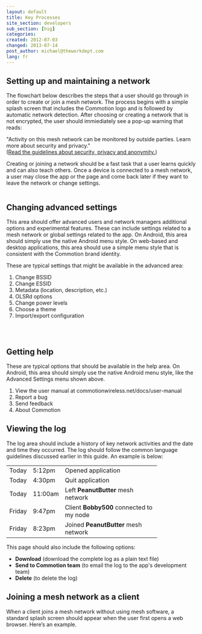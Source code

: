 ```yaml
---
layout: default
title: Key Processes
site_section: developers
sub_section: [hig]
categories: 
created: 2012-07-03
changed: 2013-07-14
post_author: michael@theworkdept.com
lang: fr
---
```

  <h2>Setting up and maintaining a network</h2>

<p>The flowchart below describes the steps that a user should go through in order to create or join a mesh network. The process begins with a simple splash screen that includes the Commotion logo and is followed by automatic network detection. After choosing or creating a network that is not encrypted, the user should immiediately see a pop-up warning that reads:</p>

<p>"Activity on this mesh network can be monitored by outside parties. Learn more about security and privacy."<br />
(<a href="/developer/hig/key-concepts#security">Read the guidelines about security, privacy and anonymity.</a>)</p>

<p>Creating or joining a network should be a fast task that a user learns quickly and can also teach others. Once a device is connected to a mesh network, a user may close the app or the page and come back later if they want to leave the network or change settings.</p>

<p><img alt="" src="/files/key_process_FLOWCHART.png" /></p>

<h2>Changing advanced settings</h2>

<p>This area should offer advanced users and network managers additional options and experimental features. These can include settings related to a mesh network or global settings related to the app. On Android, this area should simply use the native Android menu style. On web-based and desktop applications, this area should use a simple menu style that is consistent with the Commotion brand identity.</p>

<p>These are typical settings that might be available in the advanced area:</p>

<ol>
	<li>Change BSSID</li>
	<li>Change ESSID</li>
	<li>Metadata (location, description, etc.)</li>
	<li>OLSRd options</li>
	<li>Change power levels</li>
	<li>Choose a theme</li>
	<li>Import/export configuration</li>
</ol>

<p><img alt="" src="/files/advanced%20settings.png" /></p>

<p>&nbsp;</p>

<h2>Getting help</h2>

<p>These are typical options that should be available in the help area. On Android, this area should simply use the native Android menu style, like the Advanced Settings menu shown above.</p>

<ol>
	<li>View the user manual at commotionwireless.net/docs/user-manual</li>
	<li>Report a bug</li>
	<li>Send feedback</li>
	<li>About Commotion</li>
</ol>

<h2>Viewing the log</h2>

<p>The log area should include a history of key network activities and the date and time they occurred. The log should follow the common language guidelines discussed earlier in this guide. An example is below:</p>

<table border="0" cellpadding="10" cellspacing="0" style="width:400px">
	<tbody>
		<tr>
			<td>Today</td>
			<td>5:12pm</td>
			<td>Opened application</td>
		</tr>
		<tr>
			<td>Today</td>
			<td>4:30pm</td>
			<td>Quit application</td>
		</tr>
		<tr>
			<td>Today</td>
			<td>11:00am</td>
			<td>Left <strong>PeanutButter</strong> mesh network</td>
		</tr>
		<tr>
			<td>Friday</td>
			<td>9:47pm</td>
			<td>Client <strong>Bobby500</strong> connected to my node</td>
		</tr>
		<tr>
			<td>Friday</td>
			<td>8:23pm</td>
			<td>Joined <strong>PeanutButter</strong> mesh network</td>
		</tr>
	</tbody>
</table>

<p>This page should also include the following options:</p>

<ul>
	<li><strong>Download</strong> (download the complete log as a plain text file)</li>
	<li><strong>Send to Commotion team</strong> (to email the log to the app's development team)</li>
	<li><strong>Delete</strong> (to delete the log)</li>
</ul>

<h2>Joining a mesh network as a client</h2>

<p>When a client joins a mesh network without using mesh software, a standard splash screen should appear when the user first opens a web browser. Here’s an example.</p>

<p><img alt="" src="/files/join%20as%20a%20client.png" /></p>

<p>&nbsp;</p>
 
